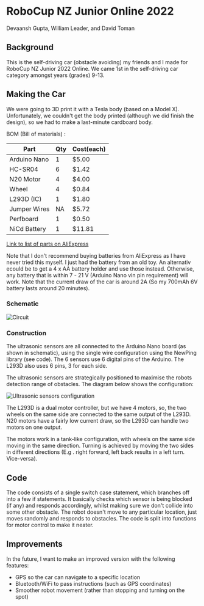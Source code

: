 # RoboCup NZ Junior Online 2022
Devaansh Gupta, William Leader, and David Toman

## Background
This is the self-driving car (obstacle avoiding) my friends and I made for RoboCup NZ Junior 2022 Online. We came 1st in the self-driving car category amongst years (grades) 9-13.

## Making the Car
We were going to 3D print it with a Tesla body (based on a Model X). Unfortunately, we couldn't get the body printed (although we did finish the design), so we had to make a last-minute cardboard body.

BOM (Bill of materials) :

Part         | Qty | Cost(each)
-------------|-----|-----------
Arduino Nano |  1  |  $5.00      
HC-SR04      |  6  |  $1.42      
N20 Motor    |  4  |  $4.00      
Wheel        |  4  |  $0.84     
L293D (IC)   |  1  |  $1.80     
Jumper Wires | NA  |  $5.72     
Perfboard    |  1  |  $0.50     
NiCd Battery |  1  |  $11.81      

[Link to list of parts on AliExpress](https://www.aliexpress.com/p/wishlist/shareReflux.html?groupId=qk3fcGzUnusWz8o%2FhIiAldcbagEDx85s7wd3pLeSDz8%3D)

Note that I don't recommend buying batteries from AliExpress as I have never tried this myself. I just had the battery from an old toy. An alternativ ecould be to get a 4 x AA battery holder and use those instead. Otherwise, any battery that is within 7 - 21 V (Arduino Nano vin pin requirement) will work. Note that the current draw of the car is around 2A (So my 700mAh 6V battery lasts around 20 minutes).

### Schematic
![Circuit](https://user-images.githubusercontent.com/104536642/196008855-7942d181-c24c-45bf-b4a3-3296955a5bc7.png)

### Construction

The ultrasonic sensors are all connected to the Arduino Nano board (as shown in schematic), using the single wire configuration using the NewPing library (see code). The 6 sensors use 6 digital pins of the Arduino. The L293D also uses 6 pins, 3 for each side.

The ultrasonic sensors are strategically positioned to maximise the robots detection range of obstacles. The diagram below shows the configuration:

![Ultrasonic sensors configuration](https://user-images.githubusercontent.com/104536642/195976834-000d139e-3866-4a0d-9438-a5228222d5a0.png)


The L293D is a dual motor controller, but we have 4 motors, so, the two wheels on the same side are connected to the same output of the L293D. N20 motors have a fairly low current draw, so the L293D can handle two motors on one output. 

The motors work in a tank-like configuration, with wheels on the same side moving in the same direction. Turning is achieved by moving the two sides in different directions (E.g . right forward, left back results in a left turn. Vice-versa).

## Code

The code consists of a single switch case statement, which branches off into a few if statements. It basically checks which sensor is being blocked (if any) and responds accordingly, whilst making sure we don't collide into some other obstacle. The robot doesn't move to any particular location, just moves randomly and responds to obstacles. The code is split into functions for motor control to make it neater.

## Improvements

In the future, I want to make an improved version with the following features:
 - GPS so the car can navigate to a specific location
 - Bluetooth/WiFi to pass instructions (such as GPS coordinates)
 - Smoother robot movement (rather than stopping and turning on the spot)
